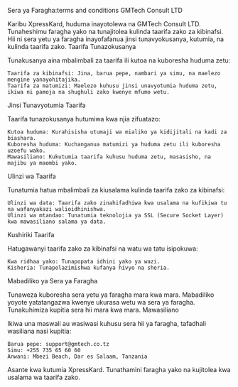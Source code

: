 Sera ya Faragha:terms and conditions
GMTech Consult LTD

Karibu XpressKard, huduma inayotolewa na GMTech Consult LTD. Tunaheshimu faragha yako na tunajitolea kulinda taarifa zako za kibinafsi. Hii ni sera yetu ya faragha inayofafanua jinsi tunavyokusanya, kutumia, na kulinda taarifa zako.
Taarifa Tunazokusanya

Tunakusanya aina mbalimbali za taarifa ili kutoa na kuboresha huduma zetu:

    Taarifa za kibinafsi: Jina, barua pepe, nambari ya simu, na maelezo mengine yanayohitajika.
    Taarifa za matumizi: Maelezo kuhusu jinsi unavyotumia huduma zetu, ikiwa ni pamoja na shughuli zako kwenye mfumo wetu.

Jinsi Tunavyotumia Taarifa

Taarifa tunazokusanya hutumiwa kwa njia zifuatazo:

    Kutoa huduma: Kurahisisha utumaji wa mialiko ya kidijitali na kadi za biashara.
    Kuboresha huduma: Kuchanganua matumizi ya huduma zetu ili kuboresha uzoefu wako.
    Mawasiliano: Kukutumia taarifa kuhusu huduma zetu, masasisho, na majibu ya maombi yako.

Ulinzi wa Taarifa

Tunatumia hatua mbalimbali za kiusalama kulinda taarifa zako za kibinafsi:

    Ulinzi wa data: Taarifa zako zinahifadhiwa kwa usalama na kufikiwa tu na wafanyakazi walioidhinishwa.
    Ulinzi wa mtandao: Tunatumia teknolojia ya SSL (Secure Socket Layer) kwa mawasiliano salama ya data.

Kushiriki Taarifa

Hatugawanyi taarifa zako za kibinafsi na watu wa tatu isipokuwa:

    Kwa ridhaa yako: Tunapopata idhini yako ya wazi.
    Kisheria: Tunapolazimishwa kufanya hivyo na sheria.

Mabadiliko ya Sera ya Faragha

Tunaweza kuboresha sera yetu ya faragha mara kwa mara. Mabadiliko yoyote yatatangazwa kwenye ukurasa wetu wa sera ya faragha. Tunakuhimiza kupitia sera hii mara kwa mara.
Mawasiliano

Ikiwa una maswali au wasiwasi kuhusu sera hii ya faragha, tafadhali wasiliana nasi kupitia:

    Barua pepe: support@gmtech.co.tz
    Simu: +255 735 65 60 60
    Anwani: Mbezi Beach, Dar es Salaam, Tanzania

Asante kwa kutumia XpressKard. Tunathamini faragha yako na kujitolea kwa usalama wa taarifa zako.
